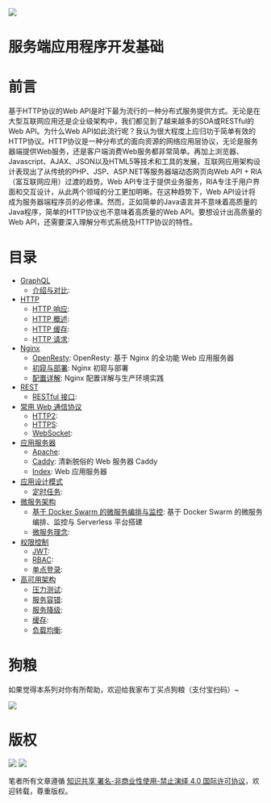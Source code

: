 
![](https://cdn-images-1.medium.com/max/2000/1*xhBXGvGwX3Y-wv20rQIrng.jpeg)


# 服务端应用程序开发基础



# 前言

基于HTTP协议的Web API是时下最为流行的一种分布式服务提供方式。无论是在大型互联网应用还是企业级架构中，我们都见到了越来越多的SOA或RESTful的Web API。为什么Web API如此流行呢？我认为很大程度上应归功于简单有效的HTTP协议。HTTP协议是一种分布式的面向资源的网络应用层协议，无论是服务器端提供Web服务，还是客户端消费Web服务都非常简单。再加上浏览器、Javascript、AJAX、JSON以及HTML5等技术和工具的发展，互联网应用架构设计表现出了从传统的PHP、JSP、ASP.NET等服务器端动态网页向Web API + RIA（富互联网应用）过渡的趋势。Web API专注于提供业务服务，RIA专注于用户界面和交互设计，从此两个领域的分工更加明晰。在这种趋势下，Web API设计将成为服务器端程序员的必修课。然而，正如简单的Java语言并不意味着高质量的Java程序，简单的HTTP协议也不意味着高质量的Web API。要想设计出高质量的Web API，还需要深入理解分布式系统及HTTP协议的特性。

# 目录

- [GraphQL](https://github.com/wxyyxc1992/ServerSideApplication-Development-And-System-Architecture/ServerSide-Application-Development-Fundamentals/GraphQL/Index.md) 
    - [介绍与对比](https://github.com/wxyyxc1992/ServerSideApplication-Development-And-System-Architecture/blob/master/ServerSide-Application-Development-Fundamentals/GraphQL/%E4%BB%8B%E7%BB%8D%E4%B8%8E%E5%AF%B9%E6%AF%94.md):  
- [HTTP](https://github.com/wxyyxc1992/ServerSideApplication-Development-And-System-Architecture/ServerSide-Application-Development-Fundamentals/HTTP/Index.md) 
    - [HTTP 响应](https://github.com/wxyyxc1992/ServerSideApplication-Development-And-System-Architecture/blob/master/ServerSide-Application-Development-Fundamentals/HTTP/HTTP%20%E5%93%8D%E5%BA%94.md):  
    - [HTTP 概述](https://github.com/wxyyxc1992/ServerSideApplication-Development-And-System-Architecture/blob/master/ServerSide-Application-Development-Fundamentals/HTTP/HTTP%20%E6%A6%82%E8%BF%B0.md):  
    - [HTTP 缓存](https://github.com/wxyyxc1992/ServerSideApplication-Development-And-System-Architecture/blob/master/ServerSide-Application-Development-Fundamentals/HTTP/HTTP%20%E7%BC%93%E5%AD%98.md):  
    - [HTTP 请求](https://github.com/wxyyxc1992/ServerSideApplication-Development-And-System-Architecture/blob/master/ServerSide-Application-Development-Fundamentals/HTTP/HTTP%20%E8%AF%B7%E6%B1%82.md):  
- [Nginx](https://github.com/wxyyxc1992/ServerSideApplication-Development-And-System-Architecture/ServerSide-Application-Development-Fundamentals/Nginx/Index.md) 
    - [OpenResty](https://github.com/wxyyxc1992/ServerSideApplication-Development-And-System-Architecture/blob/master/ServerSide-Application-Development-Fundamentals/Nginx/OpenResty.md): OpenResty: 基于 Nginx 的全功能 Web 应用服务器 
    - [初窥与部署](https://github.com/wxyyxc1992/ServerSideApplication-Development-And-System-Architecture/blob/master/ServerSide-Application-Development-Fundamentals/Nginx/%E5%88%9D%E7%AA%A5%E4%B8%8E%E9%83%A8%E7%BD%B2.md): Nginx 初窥与部署 
    - [配置详解](https://github.com/wxyyxc1992/ServerSideApplication-Development-And-System-Architecture/blob/master/ServerSide-Application-Development-Fundamentals/Nginx/%E9%85%8D%E7%BD%AE%E8%AF%A6%E8%A7%A3.md): Nginx 配置详解与生产环境实践 
- [REST](https://github.com/wxyyxc1992/ServerSideApplication-Development-And-System-Architecture/ServerSide-Application-Development-Fundamentals/REST/Index.md) 
    - [RESTful 接口](https://github.com/wxyyxc1992/ServerSideApplication-Development-And-System-Architecture/blob/master/ServerSide-Application-Development-Fundamentals/REST/RESTful%20%E6%8E%A5%E5%8F%A3.md):  
- [常用 Web 通信协议](https://github.com/wxyyxc1992/ServerSideApplication-Development-And-System-Architecture/ServerSide-Application-Development-Fundamentals/%E5%B8%B8%E7%94%A8%20Web%20%E9%80%9A%E4%BF%A1%E5%8D%8F%E8%AE%AE/Index.md) 
    - [HTTP2](https://github.com/wxyyxc1992/ServerSideApplication-Development-And-System-Architecture/blob/master/ServerSide-Application-Development-Fundamentals/%E5%B8%B8%E7%94%A8%20Web%20%E9%80%9A%E4%BF%A1%E5%8D%8F%E8%AE%AE/HTTP2.md):  
    - [HTTPS](https://github.com/wxyyxc1992/ServerSideApplication-Development-And-System-Architecture/blob/master/ServerSide-Application-Development-Fundamentals/%E5%B8%B8%E7%94%A8%20Web%20%E9%80%9A%E4%BF%A1%E5%8D%8F%E8%AE%AE/HTTPS.md):  
    - [WebSocket](https://github.com/wxyyxc1992/ServerSideApplication-Development-And-System-Architecture/blob/master/ServerSide-Application-Development-Fundamentals/%E5%B8%B8%E7%94%A8%20Web%20%E9%80%9A%E4%BF%A1%E5%8D%8F%E8%AE%AE/WebSocket.md):  
- [应用服务器](https://github.com/wxyyxc1992/ServerSideApplication-Development-And-System-Architecture/ServerSide-Application-Development-Fundamentals/%E5%BA%94%E7%94%A8%E6%9C%8D%E5%8A%A1%E5%99%A8/Index.md) 
    - [Apache](https://github.com/wxyyxc1992/ServerSideApplication-Development-And-System-Architecture/blob/master/ServerSide-Application-Development-Fundamentals/%E5%BA%94%E7%94%A8%E6%9C%8D%E5%8A%A1%E5%99%A8/Apache.md):  
    - [Caddy](https://github.com/wxyyxc1992/ServerSideApplication-Development-And-System-Architecture/blob/master/ServerSide-Application-Development-Fundamentals/%E5%BA%94%E7%94%A8%E6%9C%8D%E5%8A%A1%E5%99%A8/Caddy.md): 清新脱俗的 Web 服务器 Caddy 
    - [Index](https://github.com/wxyyxc1992/ServerSideApplication-Development-And-System-Architecture/blob/master/ServerSide-Application-Development-Fundamentals/%E5%BA%94%E7%94%A8%E6%9C%8D%E5%8A%A1%E5%99%A8/Index.md): Web 应用服务器 
- [应用设计模式](https://github.com/wxyyxc1992/ServerSideApplication-Development-And-System-Architecture/ServerSide-Application-Development-Fundamentals/%E5%BA%94%E7%94%A8%E8%AE%BE%E8%AE%A1%E6%A8%A1%E5%BC%8F/Index.md) 
    - [定时任务](https://github.com/wxyyxc1992/ServerSideApplication-Development-And-System-Architecture/blob/master/ServerSide-Application-Development-Fundamentals/%E5%BA%94%E7%94%A8%E8%AE%BE%E8%AE%A1%E6%A8%A1%E5%BC%8F/%E5%AE%9A%E6%97%B6%E4%BB%BB%E5%8A%A1.md):  
- [微服务架构](https://github.com/wxyyxc1992/ServerSideApplication-Development-And-System-Architecture/ServerSide-Application-Development-Fundamentals/%E5%BE%AE%E6%9C%8D%E5%8A%A1%E6%9E%B6%E6%9E%84/Index.md) 
    - [基于 Docker Swarm 的微服务编排与监控](https://github.com/wxyyxc1992/ServerSideApplication-Development-And-System-Architecture/blob/master/ServerSide-Application-Development-Fundamentals/%E5%BE%AE%E6%9C%8D%E5%8A%A1%E6%9E%B6%E6%9E%84/%E5%9F%BA%E4%BA%8E%20Docker%20Swarm%20%E7%9A%84%E5%BE%AE%E6%9C%8D%E5%8A%A1%E7%BC%96%E6%8E%92%E4%B8%8E%E7%9B%91%E6%8E%A7.md): 基于 Docker Swarm 的微服务编排、监控与 Serverless 平台搭建 
    - [微服务理念](https://github.com/wxyyxc1992/ServerSideApplication-Development-And-System-Architecture/blob/master/ServerSide-Application-Development-Fundamentals/%E5%BE%AE%E6%9C%8D%E5%8A%A1%E6%9E%B6%E6%9E%84/%E5%BE%AE%E6%9C%8D%E5%8A%A1%E7%90%86%E5%BF%B5.md):  
- [权限控制](https://github.com/wxyyxc1992/ServerSideApplication-Development-And-System-Architecture/ServerSide-Application-Development-Fundamentals/%E6%9D%83%E9%99%90%E6%8E%A7%E5%88%B6/Index.md) 
    - [JWT](https://github.com/wxyyxc1992/ServerSideApplication-Development-And-System-Architecture/blob/master/ServerSide-Application-Development-Fundamentals/%E6%9D%83%E9%99%90%E6%8E%A7%E5%88%B6/JWT.md):  
    - [RBAC](https://github.com/wxyyxc1992/ServerSideApplication-Development-And-System-Architecture/blob/master/ServerSide-Application-Development-Fundamentals/%E6%9D%83%E9%99%90%E6%8E%A7%E5%88%B6/RBAC.md):  
    - [单点登录](https://github.com/wxyyxc1992/ServerSideApplication-Development-And-System-Architecture/blob/master/ServerSide-Application-Development-Fundamentals/%E6%9D%83%E9%99%90%E6%8E%A7%E5%88%B6/%E5%8D%95%E7%82%B9%E7%99%BB%E5%BD%95.md):  
- [高可用架构](https://github.com/wxyyxc1992/ServerSideApplication-Development-And-System-Architecture/ServerSide-Application-Development-Fundamentals/%E9%AB%98%E5%8F%AF%E7%94%A8%E6%9E%B6%E6%9E%84/Index.md) 
    - [压力测试](https://github.com/wxyyxc1992/ServerSideApplication-Development-And-System-Architecture/blob/master/ServerSide-Application-Development-Fundamentals/%E9%AB%98%E5%8F%AF%E7%94%A8%E6%9E%B6%E6%9E%84/%E5%8E%8B%E5%8A%9B%E6%B5%8B%E8%AF%95.md):  
    - [服务容错](https://github.com/wxyyxc1992/ServerSideApplication-Development-And-System-Architecture/blob/master/ServerSide-Application-Development-Fundamentals/%E9%AB%98%E5%8F%AF%E7%94%A8%E6%9E%B6%E6%9E%84/%E6%9C%8D%E5%8A%A1%E5%AE%B9%E9%94%99.md):  
    - [服务降级](https://github.com/wxyyxc1992/ServerSideApplication-Development-And-System-Architecture/blob/master/ServerSide-Application-Development-Fundamentals/%E9%AB%98%E5%8F%AF%E7%94%A8%E6%9E%B6%E6%9E%84/%E6%9C%8D%E5%8A%A1%E9%99%8D%E7%BA%A7.md):  
    - [缓存](https://github.com/wxyyxc1992/ServerSideApplication-Development-And-System-Architecture/blob/master/ServerSide-Application-Development-Fundamentals/%E9%AB%98%E5%8F%AF%E7%94%A8%E6%9E%B6%E6%9E%84/%E7%BC%93%E5%AD%98.md):  
    - [负载均衡](https://github.com/wxyyxc1992/ServerSideApplication-Development-And-System-Architecture/blob/master/ServerSide-Application-Development-Fundamentals/%E9%AB%98%E5%8F%AF%E7%94%A8%E6%9E%B6%E6%9E%84/%E8%B4%9F%E8%BD%BD%E5%9D%87%E8%A1%A1.md):  


# 狗粮
如果觉得本系列对你有所帮助，欢迎给我家布丁买点狗粮（支付宝扫码）~

![](https://github.com/wxyyxc1992/OSS/blob/master/2017/8/1/Buding.jpg?raw=true)


# 版权


![](https://parg.co/bDY) ![](https://parg.co/bDm)

笔者所有文章遵循 [知识共享 署名-非商业性使用-禁止演绎 4.0 国际许可协议](https://creativecommons.org/licenses/by-nc-nd/4.0/deed.zh)，欢迎转载，尊重版权。



